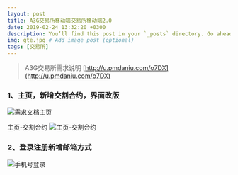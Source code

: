 ```yaml
---
layout: post
title: A3G交易所移动端交易所移动端2.0
date: 2019-02-24 13:32:20 +0300
description: You’ll find this post in your `_posts` directory. Go ahead and edit it and re-build the site to see your changes. # Add post description (optional)
img: gte.jpg # Add image post (optional)
tags: [交易所]
---
```


> A3G交易所需求说明
[http://u.pmdaniu.com/o7DX](http://u.pmdaniu.com/o7DX)

### 1、主页，新增交割合约，界面改版
![需求文档主页]({{site.baseurl}}/assets/img/a3g/1_主页.png)

主页-交割合约
![主页-交割合约]({{site.baseurl}}/assets/img/a3g/1-1_主页交割合约.png)

### 2、登录注册新增邮箱方式
![手机号登录]({{site.baseurl}}/assets/img/a3g/1-2_登录手机号.png)
